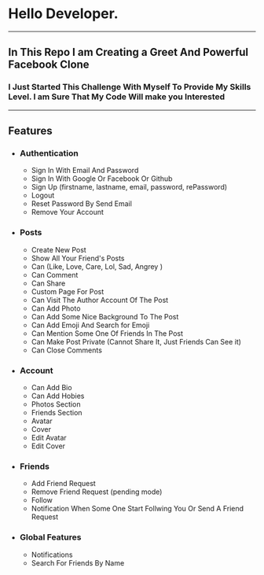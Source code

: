 <h1>Hello Developer.</h1>
<hr />
<h2>In This Repo I am Creating a Greet And Powerful Facebook Clone</h2>
<h3>I Just Started This Challenge With Myself To Provide My Skills Level. I am Sure That My Code Will make you Interested</h3>
<hr />
<h2>Features</h2>
<ul>
    <li>
        <h3>Authentication</h3>
        <ul>
            <li>Sign In With Email And Password</li>
            <li>Sign In With Google Or Facebook Or Github</li>
            <li>Sign Up (firstname, lastname, email, password, rePassword)</li>
            <li>Logout</li>
            <li>Reset Password By Send Email</li>
            <li>Remove Your Account</li>
        </ul>
    </li>
    <li>
        <h3>Posts</h3>
        <ul>
            <li>Create New Post</li>
            <li>Show All Your Friend's Posts</li>
            <li>Can (Like, Love, Care, Lol, Sad, Angrey )</li>
            <li>Can Comment</li>
            <li>Can Share</li>
            <li>Custom Page For Post</li>
            <li>Can Visit The Author Account Of The Post</li>
            <li>Can Add Photo</li>
            <li>Can Add Some Nice Background To The Post</li>
            <li>Can Add Emoji And Search for Emoji</li>
            <li>Can Mention Some One Of Friends In The Post</li>
            <li>Can Make Post Private (Cannot Share It, Just Friends Can See it)</li>
            <li>Can Close Comments</li>
        </ul>
    </li>
    <li>
        <h3>Account</h3>
        <ul>
            <li>Can Add Bio</li>
            <li>Can Add Hobies</li>
            <li>Photos Section</li>
            <li>Friends Section</li>
            <li>Avatar</li>
            <li>Cover</li>
            <li>Edit Avatar</li>
            <li>Edit Cover</li>
        </ul>
    </li>
    <li>
        <h3>Friends</h3>
        <ul>
            <li>Add Friend Request</li>
            <li>Remove Friend Request (pending mode)</li>
            <li>Follow</li>
            <li>Notification When Some One Start Follwing You Or Send A Friend Request</li>
        </ul>
    </li>
    <li>
        <h3>Global Features</h3>
        <ul>
            <li>Notifications</li>
            <li>Search For Friends By Name</li>
        </ul>
    </li>

</ul>
